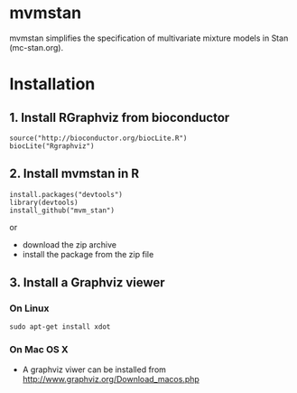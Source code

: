 # mvmstan
mvmstan simplifies the specification of multivariate mixture models in Stan (mc-stan.org).

# Installation

## 1. Install RGraphviz from bioconductor
 	source("http://bioconductor.org/biocLite.R")
 	biocLite("Rgraphviz")

## 2. Install mvmstan in R
 	install.packages("devtools")
 	library(devtools)
 	install_github("mvm_stan")
or
 - download the zip archive
 - install the package from the zip file

## 3. Install a Graphviz viewer

### On Linux
 	sudo apt-get install xdot

### On Mac OS X
- A graphviz viwer can be installed from http://www.graphviz.org/Download_macos.php
